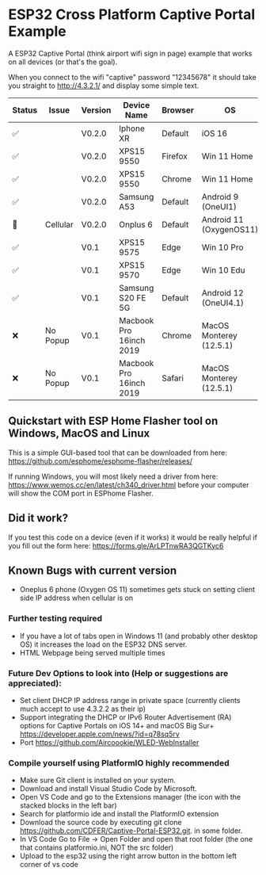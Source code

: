 # ESP32 Cross Platform Captive Portal Example

A ESP32 Captive Portal (think airport wifi sign in page) example that works on all devices (or that's the goal).

When you connect to the wifi "captive" password "12345678" it should take you straight to http://4.3.2.1/ and display some simple text.

| Status | Issue    | Version | Device Name             | Browser | OS                      |
|--------|----------|---------|-------------------------|---------|-------------------------|
| ✅      |          | V0.2.0  | Iphone XR               | Default | iOS 16                  |
| ✅      |          | V0.2.0  | XPS15 9550              | Firefox | Win 11 Home             |
| ✅      |          | V0.2.0  | XPS15 9550              | Chrome  | Win 11 Home             |
| ✅      |          | V0.2.0  | Samsung A53             | Default | Android 9 (OneUI1)      |
| 🤷      | Cellular | V0.2.0  | Onplus 6                | Default | Android 11 (OxygenOS11) |
| ✅      |          | V0.1    | XPS15 9575              | Edge    | Win 10 Pro              |
| ✅      |          | V0.1    | XPS15 9570              | Edge    | Win 10 Edu              |
| ✅      |          | V0.1    | Samsung S20 FE 5G       | Default | Android 12 (OneUI4.1)   |
| ❌      | No Popup | V0.1    | Macbook Pro 16inch 2019 | Chrome  | MacOS Monterey (12.5.1) |
| ❌      | No Popup | V0.1    | Macbook Pro 16inch 2019 | Safari  | MacOS Monterey (12.5.1) |


## Quickstart with ESP Home Flasher tool on Windows, MacOS and Linux

This is a simple GUI-based tool that can be downloaded from here: https://github.com/esphome/esphome-flasher/releases/

If running Windows, you will most likely need a driver from here: https://www.wemos.cc/en/latest/ch340_driver.html before your computer will show the COM port in ESPhome Flasher.


## Did it work?
If you test this code on a device (even if it works) it would be really helpful if you fill out the form here: https://forms.gle/ArLPTnwRA3QGTKyc6



## Known Bugs with current version
- Oneplus 6 phone (Oxygen OS 11) sometimes gets stuck on setting client side IP address when cellular is on


### Further testing required
- If you have a lot of tabs open in Windows 11 (and probably other desktop OS) it increases the load on the ESP32 DNS server.
- HTML Webpage being served multiple times


### Future Dev Options to look into (Help or suggestions are appreciated):
- Set client DHCP IP address range in private space (currently clients much accept to use 4.3.2.2 as their ip)
- Support integrating the DHCP or IPv6 Router Advertisement (RA) options for Captive Portals on iOS 14+ and macOS Big Sur+ https://developer.apple.com/news/?id=q78sq5rv
- Port https://github.com/Aircoookie/WLED-WebInstaller


### Compile yourself using PlatformIO highly recommended
- Make sure Git client is installed on your system.
- Download and install Visual Studio Code by Microsoft.
- Open VS Code and go to the Extensions manager (the icon with the stacked blocks in the left bar)
- Search for platformio ide and install the PlatformIO extension
- Download the source code by executing git clone https://github.com/CDFER/Captive-Portal-ESP32.git. in some folder.
- In VS Code Go to File -> Open Folder and open that root folder (the one that contains platformio.ini, NOT the src folder)
- Upload to the esp32 using the right arrow button in the bottom left corner of vs code
